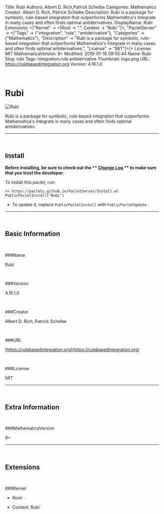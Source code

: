 Title: Rubi
Authors: Albert D. Rich,Patrick Scheibe
Categories: Mathematics
Creator: Albert D. Rich, Patrick Scheibe
Description: Rubi is a package for symbolic, rule-based integration that outperforms Mathematica's Integrate in many cases and often finds optimal antiderivatives.
DisplayName: Rubi
Extensions: <|"Kernel" -> <|Root -> ".", Context -> "Rubi`"|>, "PacletServer" -> <|"Tags" -> {"integration", "rule", "antiderivative"}, "Categories" -> {"Mathematics"}, "Description" -> "Rubi is a package for symbolic, rule-based integration that outperforms Mathematica's Integrate in many cases and often finds optimal antiderivatives.", "License" -> "MIT"|>|>
License: MIT
MathematicaVersion: 9+
Modified: 2019-01-16 09:55:44
Name: Rubi
Slug: rubi
Tags: integration,rule,antiderivative
Thumbnail: logo.png
URL: https://rulebasedintegration.org
Version: 4.16.1.0

<a id="rubi" class="Section" style="width:0;height:0;margin:0;padding:0;">&zwnj;</a>

# Rubi

![Rubi]({filename}/img/Rubi/logo.png)

Rubi is a package for symbolic, rule-based integration that outperforms Mathematica's Integrate in many cases and often finds optimal antiderivatives.

---

<a id="install" class="Subsection" style="width:0;height:0;margin:0;padding:0;">&zwnj;</a>

## Install

**Before installing, be sure to check out the ** **[Change Log](https://paclets.github.io/PacletServer/pages/log.html)** ** to make sure that you trust the developer.**

To install this paclet, run:

    << https://paclets.github.io/PacletServer/Install.wl
    PublicPacletInstall["Rubi"]

*  To update it, replace  ```PublicPacletInstall``` with  ```PublicPacletUpdate``` . 

---

<a id="basicinformation" class="Subsection" style="width:0;height:0;margin:0;padding:0;">&zwnj;</a>

## Basic Information

<a id="name" class="Subsubsection" style="width:0;height:0;margin:0;padding:0;">&zwnj;</a>

###Name

Rubi

<a id="version" class="Subsubsection" style="width:0;height:0;margin:0;padding:0;">&zwnj;</a>

###Version

4.16.1.0

<a id="creator" class="Subsubsection" style="width:0;height:0;margin:0;padding:0;">&zwnj;</a>

###Creator

Albert D. Rich, Patrick Scheibe

<a id="url" class="Subsubsection" style="width:0;height:0;margin:0;padding:0;">&zwnj;</a>

###URL

[https://rulebasedintegration.org](https://rulebasedintegration.org)

<a id="license" class="Subsubsection" style="width:0;height:0;margin:0;padding:0;">&zwnj;</a>

###License

MIT

---

<a id="extrainformation" class="Subsection" style="width:0;height:0;margin:0;padding:0;">&zwnj;</a>

## Extra Information

<a id="mathematicaversion" class="Subsubsection" style="width:0;height:0;margin:0;padding:0;">&zwnj;</a>

###MathematicaVersion

9+

---

<a id="extensions" class="Subsection" style="width:0;height:0;margin:0;padding:0;">&zwnj;</a>

## Extensions

<a id="kernel" class="Subsubsection" style="width:0;height:0;margin:0;padding:0;">&zwnj;</a>

###Kernel

*  Root: .

*  Context: Rubi`